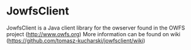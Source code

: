 JowfsClient
===========
JowfsClient is a Java client library for the owserver found in the OWFS project (http://www.owfs.org)
More information can be found on wiki (https://github.com/tomasz-kucharski/jowfsclient/wiki)
